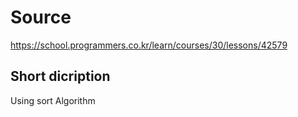 # Source 
https://school.programmers.co.kr/learn/courses/30/lessons/42579<br>

## Short dicription
Using sort Algorithm <br>
